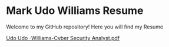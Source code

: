# Mark Udo Williams Resume
Welcome to my GitHub repository! Here you will find my Resume


[Udo Udo -Williams-Cyber Security Analyst.pdf](https://github.com/user-attachments/files/16859084/Udo.Udo.-Williams-Cyber.Security.Analyst.pdf)
